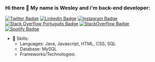 

### Hi there :wave: My name is Wesley and i'm back-end developer:

[![Twitter Badge](https://img.shields.io/badge/-Twitter-1ca0f1?style=flat-square&labelColor=1ca0f1&logo=twitter&logoColor=white&link=https://twitter.com/wferreiracosta)](https://twitter.com/wferreiracosta) [![Linkedin Badge](https://img.shields.io/badge/-LinkedIn-00008B?style=flat-square&labelColor=00008B&logo=linkedin&logoColor=white&link=https://www.linkedin.com/in/wferreiracosta/)](https://www.linkedin.com/in/wferreiracosta/) [![Instagram Badge](https://img.shields.io/badge/-Instagram-C13584?style=flat-square&labelColor=C13584&logo=instagram&logoColor=white&link=https://www.instagram.com/wferreiracosta/)](https://www.instagram.com/wferreiracosta/) [![Stack Overflow Português Badge](https://img.shields.io/badge/-StackOverflowPortuguês-A9A9A9?style=flat-square&labelColor=A9A9A9&logo=stackoverflow&logoColor=white&link=https://pt.stackoverflow.com/users/195224/wesley-costa)](https://pt.stackoverflow.com/users/195224/wesley-costa) [![StackOverflow Badge](https://img.shields.io/badge/-StackOverflow-C0C0C0?style=flat-square&labelColor=C0C0C0&logo=stackoverflow&logoColor=white&link=https://stackoverflow.com/users/13815426/wesley-costa)](https://stackoverflow.com/users/13815426/wesley-costa) [![Spotify Badge](https://img.shields.io/badge/-Spotify-00FF7F?style=flat-square&labelColor=00FF7F&logo=spotify&logoColor=white&link=https://open.spotify.com/playlist/4jLWlN5Jx4zCbOqWN3V4yJ?si=5gYXnuyVQCSIICZYH4sSPg)](https://open.spotify.com/playlist/4jLWlN5Jx4zCbOqWN3V4yJ?si=5gYXnuyVQCSIICZYH4sSPg)

- :muscle: Skills:
  - Languages: Java, Javascript, HTML, CSS, SQL
  - Database: MySQL
  - Frameworks/Technologies:
